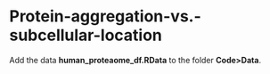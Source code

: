 # Protein-aggregation-vs.-subcellular-location

Add the data **human_proteaome_df.RData** to the folder **Code>Data**.
